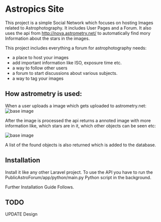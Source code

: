 # Astropics Site

This project is a simple Social Network which focuses on hosting Images related to Astrophotography. 
It includes User Pages and a Forum. 
It also uses the api from http://nova.astrometry.net/ to automatically find mory Information about the stars in the images.

This project includes everything a forum for astrophotography needs:

* a place to host your images
* add important information like ISO, exposure time etc.
* a way to follow other users
* a forum to start discussions about various subjects.
* a way to tag your images


## How astrometry is used:

When a user uploads a image which gets uploaded to astrometry.net:
![base image](https://i.imgur.com/9GPV1NE.jpg)

After the image is processed the api returns a annoted image with more information like, which stars are in it, which other objects can be seen etc:

![base image](https://nova.astrometry.net/annotated_display/3444064)

A list of the found objects is also returned which is added to the database.

## Installation


Install it like any other Laravel project.
To use the API you have to run the PublicAstroForum/app/python/main.py Python script in the background.


Further Installation Guide Follows.



## TODO

UPDATE Design

